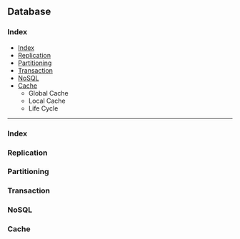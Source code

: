 ## Database
### Index
- [Index](#Index)
- [Replication](#Replication)
- [Partitioning](#Partitioning)
- [Transaction](#Transaction)
- [NoSQL](#NoSQL)
- [Cache](#Cache)
    - Global Cache
    - Local Cache
    - Life Cycle
--------
### Index
### Replication
### Partitioning
### Transaction
### NoSQL
### Cache